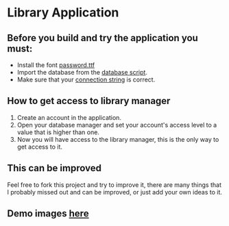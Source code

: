 
# Library Application
## Before you build and try the application you must:

 - Install the font [password.ttf](https://github.com/alexandrubunea/library-wpf-application/blob/master/Library%20Application/Resources/password.ttf)
 - Import the database from the [database script](https://github.com/alexandrubunea/library-wpf-application/blob/master/database.sql).
 - Make sure that your [connection string](https://github.com/alexandrubunea/library-wpf-application/blob/master/Library%20Application/App.config) is correct.
 ## How to get access to library manager
 1. Create an account in the application.
 2. Open your database manager and set your account's access level to a value that is higher than one.
 3. Now you will have access to the library manager, this is the only way to get access to it.
 ## This can be improved
 Feel free to fork this project and try to improve it, there are many things that I probably missed out and can be improved, or just add your own ideas to it.
## Demo images [here](https://github.com/alexandrubunea/library-wpf-application/tree/master/demo)
